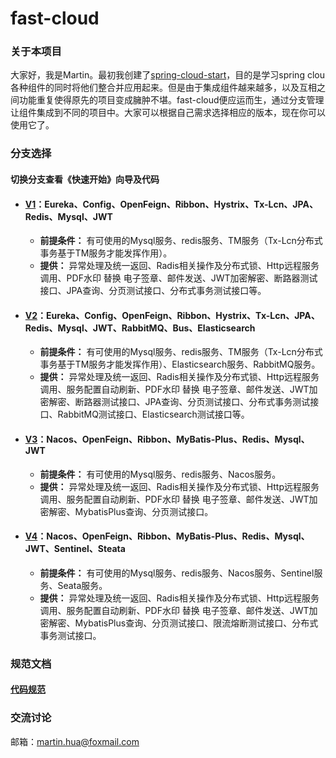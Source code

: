 # fast-cloud

### 关于本项目
大家好，我是Martin。最初我创建了[spring-cloud-start](https://github.com/huaPeiLiang/spring-cloud-start)，目的是学习spring clou各种组件的同时将他们整合并应用起来。但是由于集成组件越来越多，以及互相之间功能重复使得原先的项目变成臃肿不堪。fast-cloud便应运而生，通过分支管理让组件集成到不同的项目中。大家可以根据自己需求选择相应的版本，现在你可以使用它了。

### 分支选择
#### 切换分支查看《快速开始》向导及代码
* #### [V1](https://github.com/huaPeiLiang/fast-cloud/tree/v1)：Eureka、Config、OpenFeign、Ribbon、Hystrix、Tx-Lcn、JPA、Redis、Mysql、JWT
  * **前提条件：** 有可使用的Mysql服务、redis服务、TM服务（Tx-Lcn分布式事务基于TM服务才能发挥作用）。
  * **提供：** 异常处理及统一返回、Radis相关操作及分布式锁、Http远程服务调用、PDF水印 替换 电子签章、邮件发送、JWT加密解密、断路器测试接口、JPA查询、分页测试接口、分布式事务测试接口等。
  
* #### [V2](https://github.com/huaPeiLiang/fast-cloud/tree/v2)：Eureka、Config、OpenFeign、Ribbon、Hystrix、Tx-Lcn、JPA、Redis、Mysql、JWT、RabbitMQ、Bus、Elasticsearch
  * **前提条件：** 有可使用的Mysql服务、redis服务、TM服务（Tx-Lcn分布式事务基于TM服务才能发挥作用）、Elasticsearch服务、RabbitMQ服务。
  * **提供：** 异常处理及统一返回、Radis相关操作及分布式锁、Http远程服务调用、服务配置自动刷新、PDF水印 替换 电子签章、邮件发送、JWT加密解密、断路器测试接口、JPA查询、分页测试接口、分布式事务测试接口、RabbitMQ测试接口、Elasticsearch测试接口等。
  
* #### [V3](https://github.com/huaPeiLiang/fast-cloud/tree/v3)：Nacos、OpenFeign、Ribbon、MyBatis-Plus、Redis、Mysql、JWT
  * **前提条件：** 有可使用的Mysql服务、redis服务、Nacos服务。
  * **提供：** 异常处理及统一返回、Radis相关操作及分布式锁、Http远程服务调用、服务配置自动刷新、PDF水印 替换 电子签章、邮件发送、JWT加密解密、MybatisPlus查询、分页测试接口。

* #### [V4](https://github.com/huaPeiLiang/fast-cloud/tree/v4)：Nacos、OpenFeign、Ribbon、MyBatis-Plus、Redis、Mysql、JWT、Sentinel、Steata
  * **前提条件：** 有可使用的Mysql服务、redis服务、Nacos服务、Sentinel服务、Seata服务。
  * **提供：** 异常处理及统一返回、Radis相关操作及分布式锁、Http远程服务调用、服务配置自动刷新、PDF水印 替换 电子签章、邮件发送、JWT加密解密、MybatisPlus查询、分页测试接口、限流熔断测试接口、分布式事务测试接口。

### 规范文档
#### [代码规范](https://github.com/huaPeiLiang/fast-cloud/wiki)

### 交流讨论
邮箱：martin.hua@foxmail.com
